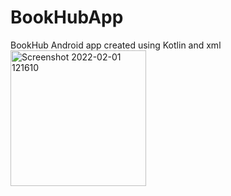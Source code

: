 # BookHubApp
BookHub Android app created using Kotlin and xml 
<img width="217" alt="Screenshot 2022-02-01 121610" src="https://user-images.githubusercontent.com/98011044/151925070-5fa6b16a-08bb-4225-800f-3193472a343b.png">
